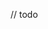 <link rel="stylesheet" href="https://github.com/novaxiophi/securityplusTraining.githubpages.io/blob/master/todo/styles.css">

// todo